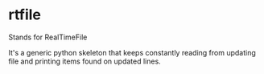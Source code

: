 # rtfile
Stands for RealTimeFile

It's a generic python skeleton that keeps constantly reading from updating file and printing items found on updated lines.

